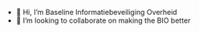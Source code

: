 - 👋 Hi, I’m Baseline Informatiebeveiliging Overheid
- 💞️ I’m looking to collaborate on making the BIO better 

<!---
KeesvanderMaarel/KeesvanderMaarel is a ✨ special ✨ repository because its `README.md` (this file) appears on your GitHub profile.
You can click the Preview link to take a look at your changes.
--->
